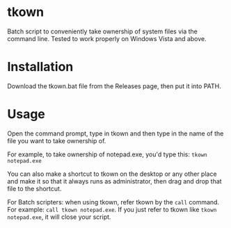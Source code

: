# tkown
Batch script to conveniently take ownership of system files via the command line. Tested to work properly on Windows Vista and above.
# Installation
Download the tkown.bat file from the Releases page, then put it into PATH.
# Usage
Open the command prompt, type in tkown and then type in the name of the file you want to take ownership of.

For example, to take ownership of notepad.exe, you'd type this:
```tkown notepad.exe```

You can also make a shortcut to tkown on the desktop or any other place and make it so that it always runs as administrator, then drag and drop that file to the shortcut.

For Batch scripters: when using tkown, refer tkown by the `call` command. For example: `call tkown notepad.exe`. If you just refer to tkown like `tkown notepad.exe`, it will close your script.
